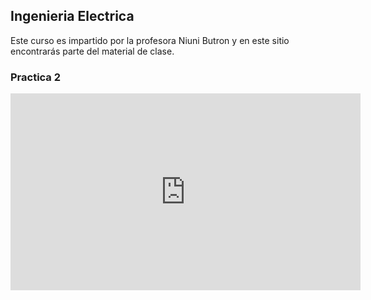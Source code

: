## Ingenieria Electrica

Este curso es impartido por la profesora Niuni Butron y en este sitio encontrarás parte del material de clase.

### Practica 2

<iframe width="560" height="315" src="https://www.youtube.com/embed/pG6xbjF7fkU" title="YouTube video player" frameborder="0" allow="accelerometer; autoplay; clipboard-write; encrypted-media; gyroscope; picture-in-picture" allowfullscreen></iframe>
